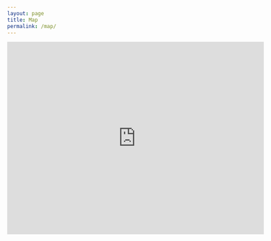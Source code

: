 ```yaml
---
layout: page
title: Map
permalink: /map/
---
```



<iframe width="600" height="450" frameborder="0" style="border:0"
src="https://www.google.com/maps/embed/v1/place?q=...&key=AIzaSyDrQX4KE8ZvbWWQB8jNAaJgsOP0-BJnsZI" allowfullscreen>
</iframe>